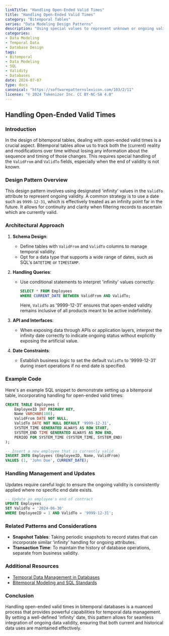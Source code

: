```yaml
---
linkTitle: "Handling Open-Ended Valid Times"
title: "Handling Open-Ended Valid Times"
category: "Bitemporal Tables"
series: "Data Modeling Design Patterns"
description: "Using special values to represent unknown or ongoing valid times, typically by setting a far-future date like '9999-12-31', to handle records with indefinite validity in bitemporal databases."
categories:
- Data Modeling
- Temporal Data
- Database Design
tags:
- Bitemporal
- Data Modeling
- SQL
- Validity
- Databases
date: 2024-07-07
type: docs
canonical: "https://softwarepatternslexicon.com/103/2/11"
license: "© 2024 Tokenizer Inc. CC BY-NC-SA 4.0"
---
```


## Handling Open-Ended Valid Times

### Introduction

In the design of bitemporal tables, dealing with open-ended valid times is a crucial aspect. Bitemporal tables allow us to track both the (current) reality and modifications over time without losing any information about the sequence and timing of those changes. This requires special handling of the `ValidFrom` and `ValidTo` fields, especially when the end of validity is not known.

### Design Pattern Overview

This design pattern involves using designated 'infinity' values in the `ValidTo` attribute to represent ongoing validity. A common strategy is to use a date such as `9999-12-31`, which is effectively treated as an infinity point far in the future. It allows for continuity and clarity when filtering records to ascertain which are currently valid.

### Architectural Approach

1. **Schema Design**:
    - Define tables with `ValidFrom` and `ValidTo` columns to manage temporal validity.
    - Opt for a data type that supports a wide range of dates, such as SQL's `DATETIME` or `TIMESTAMP`.

2. **Handling Queries**:
    - Use conditional statements to interpret 'infinity' values correctly:
      ```sql
      SELECT * FROM Employees 
      WHERE CURRENT_DATE BETWEEN ValidFrom AND ValidTo;
      ```
      Here, `ValidTo` as '9999-12-31' ensures that open-ended validity remains inclusive of all products meant to be active indefinitely.

3. **API and Interfaces**:
    - When exposing data through APIs or application layers, interpret the infinity date correctly to indicate ongoing status without explicitly exposing the artificial value.

4. **Date Constraints**:
    - Establish business logic to set the default `ValidTo` to '9999-12-31' during insert operations if no end date is specified.

### Example Code

Here's an example SQL snippet to demonstrate setting up a bitemporal table, incorporating handling for open-ended valid times:

```sql
CREATE TABLE Employees (
    EmployeeID INT PRIMARY KEY,
    Name VARCHAR(100),
    ValidFrom DATE NOT NULL,
    ValidTo DATE NOT NULL DEFAULT '9999-12-31',
    SYSTEM_TIME GENERATED ALWAYS AS ROW START,
    SYSTEM_END TIME GENERATED ALWAYS AS ROW END,
    PERIOD FOR SYSTEM_TIME (SYSTEM_TIME, SYSTEM_END)
);

-- Insert a new employee that is currently valid
INSERT INTO Employees (EmployeeID, Name, ValidFrom) 
VALUES (1, 'John Doe', CURRENT_DATE);
```

### Handling Management and Updates

Updates require careful logic to ensure the ongoing validity is consistently applied where no specific end date exists.

```sql
-- Update an employee's end of contract
UPDATE Employees
SET ValidTo = '2024-06-30'
WHERE EmployeeID = 1 AND ValidTo = '9999-12-31';
```

### Related Patterns and Considerations

- **Snapshot Tables**: Taking periodic snapshots to record states that can incorporate similar 'infinity' handling for ongoing attributes.
- **Transaction Time**: To maintain the history of database operations, separate from business validity.
  
### Additional Resources

- [Temporal Data Management in Databases](https://link-to-temporal-data-guide)
- [Bitemporal Modeling and SQL Standards](https://link-to-sql-bitemporal-standards)

### Conclusion

Handling open-ended valid times in bitemporal databases is a nuanced process that provides powerful capabilities for temporal data management. By setting a well-defined 'infinity' date, this pattern allows for seamless integration of ongoing data validity, ensuring that both current and historical data uses are maintained effectively.

